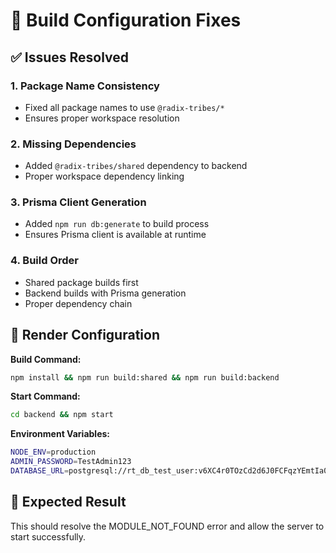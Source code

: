 # 🔧 Build Configuration Fixes

## ✅ Issues Resolved

### 1. Package Name Consistency
- Fixed all package names to use `@radix-tribes/*`
- Ensures proper workspace resolution

### 2. Missing Dependencies
- Added `@radix-tribes/shared` dependency to backend
- Proper workspace dependency linking

### 3. Prisma Client Generation
- Added `npm run db:generate` to build process
- Ensures Prisma client is available at runtime

### 4. Build Order
- Shared package builds first
- Backend builds with Prisma generation
- Proper dependency chain

## 🚀 Render Configuration

**Build Command:**
```bash
npm install && npm run build:shared && npm run build:backend
```

**Start Command:**
```bash
cd backend && npm start
```

**Environment Variables:**
```bash
NODE_ENV=production
ADMIN_PASSWORD=TestAdmin123
DATABASE_URL=postgresql://rt_db_test_user:v6XC4r0TOzCd2d6J0FCFqzYEmtIa0pVi@dpg-d23o4g2li9vc73f9ldn0-a/rt_db_test
```

## 🎯 Expected Result

This should resolve the MODULE_NOT_FOUND error and allow the server to start successfully.
